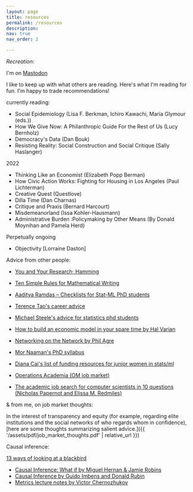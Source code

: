 ```yaml
---
layout: page
title: resources
permalink: /resources
description: 
nav: true
nav_order: 2

---
```


_Recreation_: 

I'm on [Mastodon](https://mastodon.social/@angelamczhou)

I like to keep up with what others are reading. Here's what I'm reading for fun. I'm happy to trade recommendations! 


currently reading: 
- Social Epidemiology (Lisa F. Berkman, Ichiro Kawachi, Maria Glymour (eds.))
- How We Give Now: A Philanthropic Guide For the Rest of Us (Lucy Bernholz)
- Democracy's Data (Dan Bouk)
- Resisting Reality: Social Construction and Social Critique (Sally Haslanger)

2022
- Thinking Like an Economist (Elizabeth Popp Berman)
- How Civic Action Works: Fighting for Housing in Los Angeles (Paul Lichterman)
- Creative Quest (Questlove)
- Dilla Time (Dan Charnas)
- Critique and Praxis (Bernard Harcourt) 
- Misdemeanorland (Issa Kohler-Hausmann)
- Administrative Burden :Policymaking by Other Means (By Donald Moynihan and Pamela Herd)



Perpetually ongoing

- Objectivity [Lorraine Daston]





Advice from other people: 

- [You and Your Research; Hamming](https://www.cs.virginia.edu/~robins/YouAndYourResearch.html)
- [Ten Simple Rules for Mathematical Writing](https://www.mit.edu/~dimitrib/Ten_Rules.html)


- [Aaditya Ramdas – Checklists for Stat-ML PhD students](https://www.stat.cmu.edu/~aramdas/checklists.html)
- [Terence Tao's career advice](https://terrytao.wordpress.com/career-advice/)
- [Michael Steele's advice for statistics phd students](http://www-stat.wharton.upenn.edu/~steele/Rants/AdviceGS.html)
- [How to build an economic model in your spare time by Hal Varian](https://people.ischool.berkeley.edu/~hal/Papers/how.pdf)
- [Networking on the Network by Phil Agre](https://homes.cs.washington.edu/~mernst/advice/agre-networking-on-the-network-20050814.html)
- [Mor Naaman's PhD syllabus](https://stechlab.github.io/phd-syllabus/)

- [Diana Cai's list of funding resources for junior women in stats/ml](https://www.dianacai.com/post/funding/)

- [Operations Academia (OM job market)](https://operationsacademia.org/)
- [The academic job search for computer scientists in 10 questions (Nicholas Papernot and Elissa M. Redmiles)](https://docs.google.com/document/u/1/d/e/2PACX-1vSeOnC_QdaJVc3OuuMfDHVlk3QotUxvghytRFaDsrdA0uovD5axQjp8kJCM4Evu1cCf9Hg_u_Stabu1/pub)


& from me, on job market thoughts: 

In the interest of transparency and equity (for example, regarding elite institutions and the social networks of who regards whom in confidence), [here are some thoughts summarizing salient advice.]({{ '/assets/pdf/job_market_thoughts.pdf' | relative_url }})



Causal inference: 

[13 ways of looking at a blackbird](https://www.poetryfoundation.org/poems/45236/thirteen-ways-of-looking-at-a-blackbird)

- [Causal Inference: What if by Miguel Hernan & Jamie Robins](https://www.hsph.harvard.edu/miguel-hernan/causal-inference-book/)
- [Causal Inference by Guido Imbens and Donald Rubin](https://www.cambridge.org/core/books/causal-inference-for-statistics-social-and-biomedical-sciences/71126BE90C58F1A431FE9B2DD07938AB)
- [Metrics lecture notes by Victor Chernozhukov](https://ocw.aprende.org/courses/economics/14-385-nonlinear-econometric-analysis-fall-2007/)





